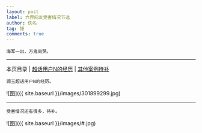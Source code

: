 ```yaml
---
layout: post
label: 六界网友受害情况节选
author: 佚名
tag: 锤
comments: true
---
```


    海军一出，万鬼同哭。

---

本页目录 \| [超话用户N的经历](#dxjja) \| [其他案例待补](#dxjjb)


<a name="dxjja"></a>

    润玉超话用户N的经历。
    

![图]({{ site.baseurl }}/images/301899299.jpg)



---

<a name="dxjjb"></a>

    受害情况还有很多，待补。

![图]({{ site.baseurl }}/images/#.jpg)
